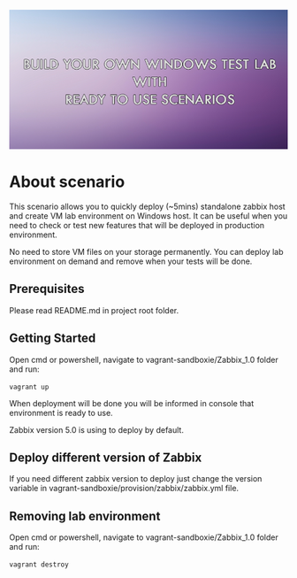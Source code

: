 ![Image](../images/logo.png?raw=true)

# About scenario
This scenario allows you to quickly deploy (~5mins) standalone zabbix host
and create VM lab environment on Windows host.
It can be useful when you need to check or test new features
that will be deployed in production environment.

No need to store VM files on your storage permanently.
You can deploy lab environment on demand and remove when your tests will be done.

## Prerequisites
Please read README.md in project root folder.

## Getting Started
Open cmd or powershell,
navigate to vagrant-sandboxie/Zabbix_1.0 folder and run:

```vagrant up```

When deployment will be done you will be informed in console
that environment is ready to use.

Zabbix version 5.0 is using to deploy by default.

## Deploy different version of Zabbix
If you need different zabbix version to deploy just change the version variable
in vagrant-sandboxie/provision/zabbix/zabbix.yml file.

## Removing lab environment

Open cmd or powershell,
navigate to vagrant-sandboxie/Zabbix_1.0 folder and run:

```vagrant destroy```
